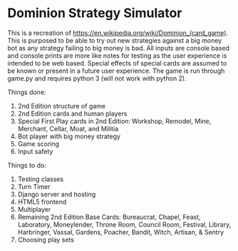 # Dominion Strategy Simulator

This is a recreation of https://en.wikipedia.org/wiki/Dominion_(card_game).  This is purposed to be able to try out new strategies against a big money bot as any strategy failing to big money is bad.  All inputs are console based and console prints are more like notes for testing as the user experience is intended to be web based.  Special effects of special cards are assumed to be known or present in a future user experience.  The game is run through game.py and requires python 3 (will not work with python 2).

Things done:
1)  2nd Edition structure of game
2)  2nd Edition cards and human players
3)  Special First Play cards in 2nd Edition:  Workshop, Remodel, Mine, Merchant, Cellar, Moat, and Militia
4)  Bot player with big money strategy
5)  Game scoring
6)  Input safety

Things to do:
1)  Testing classes
2)  Turn Timer
3)  Django server and hosting
4)  HTML5 frontend
5)  Multiplayer
6)  Remaining 2nd Edition Base Cards:  Bureaucrat, Chapel, Feast, Laboratory, Moneylender, Throne Room, Council Room, Festival, Library, Harbringer, Vassal, Gardens, Poacher, Bandit, Witch, Artisan, & Sentry
7)  Choosing play sets
